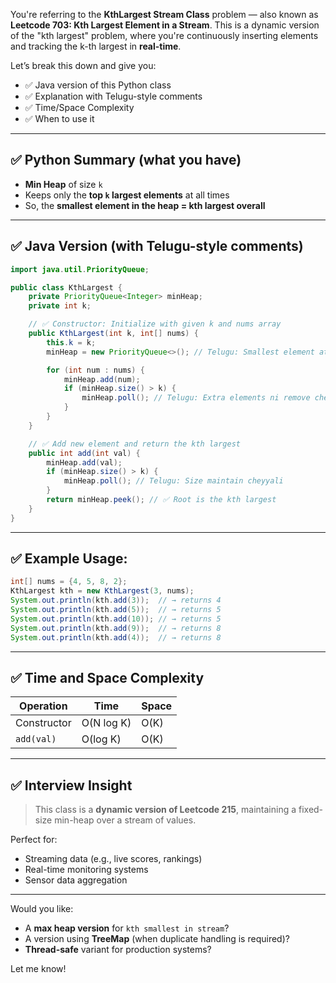 You're referring to the **KthLargest Stream Class** problem — also known as **Leetcode 703: Kth Largest Element in a Stream**. This is a dynamic version of the "kth largest" problem, where you're continuously inserting elements and tracking the k-th largest in **real-time**.

Let’s break this down and give you:

* ✅ Java version of this Python class
* ✅ Explanation with Telugu-style comments
* ✅ Time/Space Complexity
* ✅ When to use it

---

## ✅ Python Summary (what you have)

* **Min Heap** of size `k`
* Keeps only the **top `k` largest elements** at all times
* So, the **smallest element in the heap = kth largest overall**

---

## ✅ Java Version (with Telugu-style comments)

```java
import java.util.PriorityQueue;

public class KthLargest {
    private PriorityQueue<Integer> minHeap;
    private int k;

    // ✅ Constructor: Initialize with given k and nums array
    public KthLargest(int k, int[] nums) {
        this.k = k;
        minHeap = new PriorityQueue<>(); // Telugu: Smallest element at root

        for (int num : nums) {
            minHeap.add(num);
            if (minHeap.size() > k) {
                minHeap.poll(); // Telugu: Extra elements ni remove cheyyadam
            }
        }
    }

    // ✅ Add new element and return the kth largest
    public int add(int val) {
        minHeap.add(val);
        if (minHeap.size() > k) {
            minHeap.poll(); // Telugu: Size maintain cheyyali
        }
        return minHeap.peek(); // ✅ Root is the kth largest
    }
}
```

---

## ✅ Example Usage:

```java
int[] nums = {4, 5, 8, 2};
KthLargest kth = new KthLargest(3, nums);
System.out.println(kth.add(3));  // → returns 4
System.out.println(kth.add(5));  // → returns 5
System.out.println(kth.add(10)); // → returns 5
System.out.println(kth.add(9));  // → returns 8
System.out.println(kth.add(4));  // → returns 8
```

---

## ✅ Time and Space Complexity

| Operation   | Time       | Space |
| ----------- | ---------- | ----- |
| Constructor | O(N log K) | O(K)  |
| `add(val)`  | O(log K)   | O(K)  |

---

## ✅ Interview Insight

> This class is a **dynamic version of Leetcode 215**, maintaining a fixed-size min-heap over a stream of values.

Perfect for:

* Streaming data (e.g., live scores, rankings)
* Real-time monitoring systems
* Sensor data aggregation

---

Would you like:

* A **max heap version** for `kth smallest in stream`?
* A version using **TreeMap** (when duplicate handling is required)?
* **Thread-safe** variant for production systems?

Let me know!
